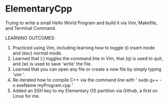 # ElementaryCpp
Trying to write a small Hello World Program and build it via Vim, Makefile, and Terminal Command.

LEARNING OUTCOMES:
1. Practiced using Vim, including learning how to toggle (i) insert mode and (esc) normal mode.
2. Learned that (:) toggles the command line in Vim, that (q) is used to quit, and (w) is used to save 'write' the file.
3. Learned that you can open any file or create a new file by simply typing 'vim <uniqueFilename>'.
4. Re-iterated how to compile C++ via the command line with ' sudo g++ -o exeName myProgram.cpp '
5. Added an SSH key to my Elementary OS partition via Github, a first on Linux for me.
